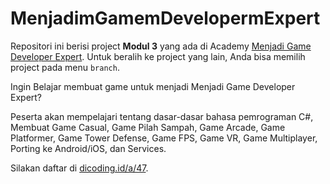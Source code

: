 # MenjadimGamemDevelopermExpert
Repositori ini berisi project **Modul 3** yang ada di Academy [Menjadi Game Developer Expert][menjadi-game-developer-expert]. Untuk beralih ke project yang lain, Anda bisa memilih project pada menu `branch`.

Ingin Belajar membuat game untuk menjadi Menjadi Game Developer Expert?

Peserta akan mempelajari tentang dasar-dasar bahasa pemrograman C#, Membuat Game Casual, Game Pilah Sampah, Game Arcade, Game Platformer, Game Tower Defense, Game FPS, Game VR, Game Multiplayer, Porting ke Android/iOS, dan Services.

Silakan daftar di [dicoding.id/a/47][menjadi-game-developer-expert].

[menjadi-game-developer-expert]: https://www.dicoding.com/academies/47/
